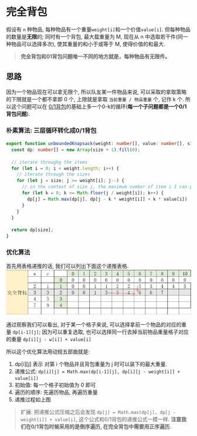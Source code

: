 # 完全背包 

假设有 `n` 种物品, 每种物品有一个重量`weight[i]`和一个价值`value[i]`. 但每种物品的数量是**无限**的; 同时有一个背包, 最大载重量为 M, 现在从 n 中选取若干件(同一种物品可以选择多次), 使其重量的和小于或等于 M, 使得价值的和最大. 

> **完全背包和01背包问题唯一不同的地方就是，每种物品有无限件。**

## 思路 

因为一个物品现在可以拿无限个, 所以队友某一件物品来说, 可以采取的拿取策略的下限就是一个都不拿即 0 个, 上限就是拿取 `当前重量 / 物品重量` 个, 记作 k 个. 所以这个问题可以在 [0/1背包](../0-1-knapsack/)的基础上多一个0-k的循环(**每一个子问题都是一个0/1背包问题**).

### 朴素算法: 三层循环转化成0/1背包 

```typescript
export function unboundedKnapsack(weight: number[], value: number[], size: number): number {
  const dp: number[] = new Array(size + 1).fill(0);

  // iterate throughg the items
  for (let i = 0; i < weight.length; i++) {
    // iterate through the sizes
    for (let j = size; j >= weight[i]; j--) {
      // in the context of size j, the maximum number of item i I can put in
      for (let k = 0; k <= Math.floor(j / weight[i]); k++) {
        dp[j] = Math.max(dp[j], dp[j - k * weight[i]] + k * value[i])
      }
    }
  }

  return dp[size];
}
```

### 优化算法 

首先用表格递推的话, 我们可以列出下面这个递推表格. 
![complete](/static/img/dp/complete-knapsack.png)

通过观察我们可以看出, 对于某一个格子来说, 可以选择拿前一个物品的对应的重量 `dp[i-1][j]`; 因为可以重复选取, 也可以选择同一行去掉当前物品重量格子对应的重量 `dp[i][j - w[i]] + value[i]`

所以这个优化算法用动规五部曲就是: 

1. dp[i][j] 表示 对第 i 个物品并且背包重量为 j 时可以装下的最大重量. 
2. 递推公式: `dp[i][j] = Math.max(dp[i-1][j], dp[i][j - weight[i]] + value[i])`
3. 初始值: 每一个格子初始值为 0 即可
4. 遍历的顺序: 先遍历物品, 再遍历重量 
5. 递推过程如上图



> 扩展: 把递推公式压缩之后会发现 `dp[j] = Math.max(dp[j], dp[j - weight[i]] + value[i]`, 这个公式和0/1背包的递推公式一模一样. **注意我们在0/1背包时候采用的是倒序遍历, 在完全背包中需要用正序遍历.**
